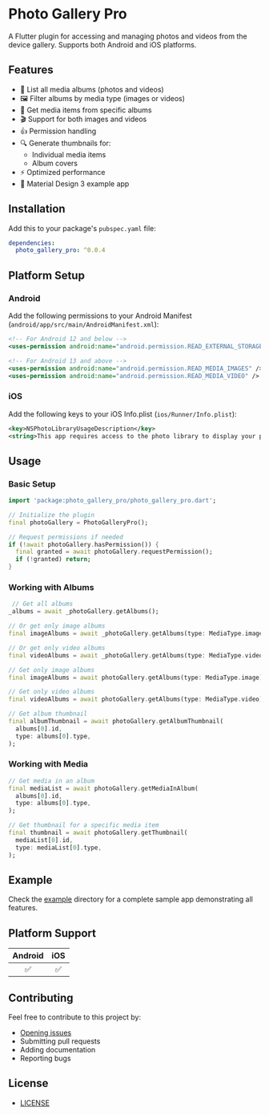 # Photo Gallery Pro

A Flutter plugin for accessing and managing photos and videos from the device gallery. Supports both Android and iOS platforms.

## Features

- 📱 List all media albums (photos and videos)
- 🖼️ Filter albums by media type (images or videos)
- 📂 Get media items from specific albums
- 🎬 Support for both images and videos
- 👍 Permission handling
- 🔍 Generate thumbnails for:
  - Individual media items
  - Album covers
- ⚡ Optimized performance
- 🎨 Material Design 3 example app

## Installation

Add this to your package's `pubspec.yaml` file:

```yaml
dependencies:
  photo_gallery_pro: ^0.0.4
```

## Platform Setup

### Android

Add the following permissions to your Android Manifest (`android/app/src/main/AndroidManifest.xml`):

```xml
<!-- For Android 12 and below -->
<uses-permission android:name="android.permission.READ_EXTERNAL_STORAGE" />

<!-- For Android 13 and above -->
<uses-permission android:name="android.permission.READ_MEDIA_IMAGES" />
<uses-permission android:name="android.permission.READ_MEDIA_VIDEO" />
```

### iOS

Add the following keys to your iOS Info.plist (`ios/Runner/Info.plist`):

```xml
<key>NSPhotoLibraryUsageDescription</key>
<string>This app requires access to the photo library to display your photos and videos.</string>
```

## Usage

### Basic Setup

```dart
import 'package:photo_gallery_pro/photo_gallery_pro.dart';

// Initialize the plugin
final photoGallery = PhotoGalleryPro();

// Request permissions if needed
if (!await photoGallery.hasPermission()) {
  final granted = await photoGallery.requestPermission();
  if (!granted) return;
}
```

### Working with Albums

```dart
 // Get all albums
_albums = await _photoGallery.getAlbums();

// Or get only image albums
final imageAlbums = await _photoGallery.getAlbums(type: MediaType.image);

// Or get only video albums
final videoAlbums = await _photoGallery.getAlbums(type: MediaType.video);

// Get only image albums
final imageAlbums = await photoGallery.getAlbums(type: MediaType.image);

// Get only video albums
final videoAlbums = await photoGallery.getAlbums(type: MediaType.video);

// Get album thumbnail
final albumThumbnail = await photoGallery.getAlbumThumbnail(
  albums[0].id,
  type: albums[0].type,
);
```

### Working with Media

```dart
// Get media in an album
final mediaList = await photoGallery.getMediaInAlbum(
  albums[0].id,
  type: albums[0].type,
);

// Get thumbnail for a specific media item
final thumbnail = await photoGallery.getThumbnail(
  mediaList[0].id,
  type: mediaList[0].type,
);
```

## Example

Check the [example](example) directory for a complete sample app demonstrating all features.

## Platform Support

| Android | iOS |
|:-------:|:---:|
|    ✅    |  ✅  |

## Contributing

Feel free to contribute to this project by:

- [Opening issues](https://github.com/binkapS/photo_gallery_pro/issues)
- Submitting pull requests
- Adding documentation
- Reporting bugs

## License

- [LICENSE](LICENSE)
